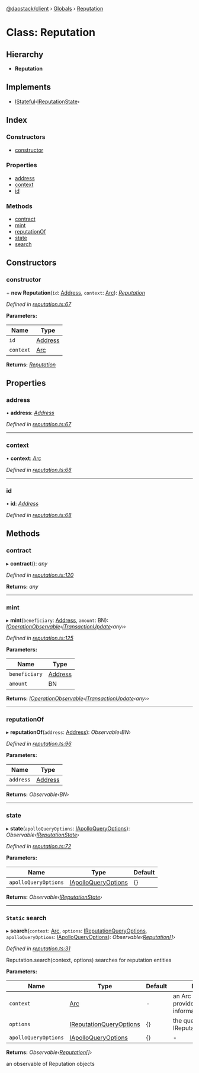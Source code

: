 [@daostack/client](../README.md) › [Globals](../globals.md) › [Reputation](reputation.md)

# Class: Reputation

## Hierarchy

* **Reputation**

## Implements

* [IStateful](../interfaces/istateful.md)‹[IReputationState](../interfaces/ireputationstate.md)›

## Index

### Constructors

* [constructor](reputation.md#constructor)

### Properties

* [address](reputation.md#address)
* [context](reputation.md#context)
* [id](reputation.md#id)

### Methods

* [contract](reputation.md#contract)
* [mint](reputation.md#mint)
* [reputationOf](reputation.md#reputationof)
* [state](reputation.md#state)
* [search](reputation.md#static-search)

## Constructors

###  constructor

\+ **new Reputation**(`id`: [Address](../globals.md#address), `context`: [Arc](arc.md)): *[Reputation](reputation.md)*

*Defined in [reputation.ts:67](https://github.com/daostack/client/blob/84a7af3/src/reputation.ts#L67)*

**Parameters:**

Name | Type |
------ | ------ |
`id` | [Address](../globals.md#address) |
`context` | [Arc](arc.md) |

**Returns:** *[Reputation](reputation.md)*

## Properties

###  address

• **address**: *[Address](../globals.md#address)*

*Defined in [reputation.ts:67](https://github.com/daostack/client/blob/84a7af3/src/reputation.ts#L67)*

___

###  context

• **context**: *[Arc](arc.md)*

*Defined in [reputation.ts:68](https://github.com/daostack/client/blob/84a7af3/src/reputation.ts#L68)*

___

###  id

• **id**: *[Address](../globals.md#address)*

*Defined in [reputation.ts:68](https://github.com/daostack/client/blob/84a7af3/src/reputation.ts#L68)*

## Methods

###  contract

▸ **contract**(): *any*

*Defined in [reputation.ts:120](https://github.com/daostack/client/blob/84a7af3/src/reputation.ts#L120)*

**Returns:** *any*

___

###  mint

▸ **mint**(`beneficiary`: [Address](../globals.md#address), `amount`: BN): *[IOperationObservable](../interfaces/ioperationobservable.md)‹[ITransactionUpdate](../interfaces/itransactionupdate.md)‹any››*

*Defined in [reputation.ts:125](https://github.com/daostack/client/blob/84a7af3/src/reputation.ts#L125)*

**Parameters:**

Name | Type |
------ | ------ |
`beneficiary` | [Address](../globals.md#address) |
`amount` | BN |

**Returns:** *[IOperationObservable](../interfaces/ioperationobservable.md)‹[ITransactionUpdate](../interfaces/itransactionupdate.md)‹any››*

___

###  reputationOf

▸ **reputationOf**(`address`: [Address](../globals.md#address)): *Observable‹BN›*

*Defined in [reputation.ts:96](https://github.com/daostack/client/blob/84a7af3/src/reputation.ts#L96)*

**Parameters:**

Name | Type |
------ | ------ |
`address` | [Address](../globals.md#address) |

**Returns:** *Observable‹BN›*

___

###  state

▸ **state**(`apolloQueryOptions`: [IApolloQueryOptions](../interfaces/iapolloqueryoptions.md)): *Observable‹[IReputationState](../interfaces/ireputationstate.md)›*

*Defined in [reputation.ts:72](https://github.com/daostack/client/blob/84a7af3/src/reputation.ts#L72)*

**Parameters:**

Name | Type | Default |
------ | ------ | ------ |
`apolloQueryOptions` | [IApolloQueryOptions](../interfaces/iapolloqueryoptions.md) |  {} |

**Returns:** *Observable‹[IReputationState](../interfaces/ireputationstate.md)›*

___

### `Static` search

▸ **search**(`context`: [Arc](arc.md), `options`: [IReputationQueryOptions](../interfaces/ireputationqueryoptions.md), `apolloQueryOptions`: [IApolloQueryOptions](../interfaces/iapolloqueryoptions.md)): *Observable‹[Reputation](reputation.md)[]›*

*Defined in [reputation.ts:31](https://github.com/daostack/client/blob/84a7af3/src/reputation.ts#L31)*

Reputation.search(context, options) searches for reputation entities

**Parameters:**

Name | Type | Default | Description |
------ | ------ | ------ | ------ |
`context` | [Arc](arc.md) | - | an Arc instance that provides connection information |
`options` | [IReputationQueryOptions](../interfaces/ireputationqueryoptions.md) |  {} | the query options, cf. IReputationQueryOptions |
`apolloQueryOptions` | [IApolloQueryOptions](../interfaces/iapolloqueryoptions.md) |  {} | - |

**Returns:** *Observable‹[Reputation](reputation.md)[]›*

an observable of Reputation objects
